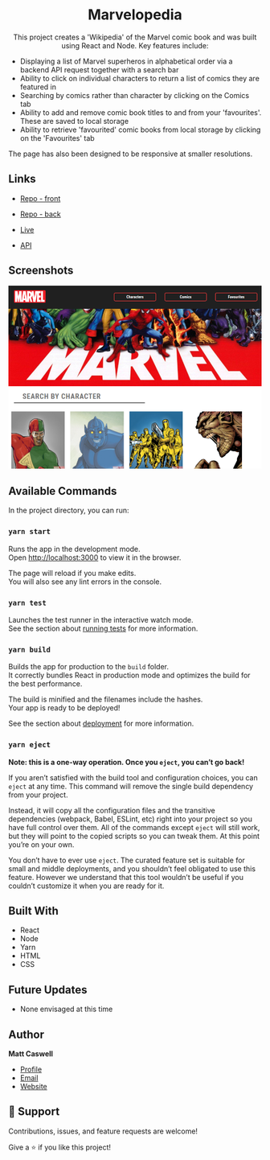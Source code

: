 <h1 align="center"><project-name>Marvelopedia</h1>

<p align="center"><project-description>This project creates a 'Wikipedia' of the Marvel comic book and was built using React and Node.  Key features include:
<ul>
<li>Displaying a list of Marvel superheros in alphabetical order via a backend API request together with a search bar</li>
<li>Ability to click on individual characters to return a list of comics they are featured in</li>
<li>Searching by comics rather than character by clicking on the Comics tab</li>
<li>Ability to add and remove comic book titles to and from your 'favourites'.  These are saved to local storage</li>
<li>Ability to retrieve 'favourited' comic books from local storage by clicking on the 'Favourites' tab</li></ul>

The page has also been designed to be responsive at smaller resolutions.
</p>

## Links

- [Repo - front](https://github.com/Sekonda28/marvel-front "Repo")

- [Repo - back](https://github.com/Sekonda28/marvel-back "Repo")

- [Live](https://marvel-replica.netlify.app "Live View")

- [API](https://marvel-api-back.herokuapp.com/ "API")

## Screenshots

![Home Page](./src/assets/images/marvelopedia-screenshot.png "Home Page")


## Available Commands

In the project directory, you can run:

### `yarn start`

Runs the app in the development mode.<br />
Open [http://localhost:3000](http://localhost:3000) to view it in the browser.

The page will reload if you make edits.<br />
You will also see any lint errors in the console.

### `yarn test`

Launches the test runner in the interactive watch mode.<br />
See the section about [running tests](https://facebook.github.io/create-react-app/docs/running-tests) for more information.

### `yarn build`

Builds the app for production to the `build` folder.<br />
It correctly bundles React in production mode and optimizes the build for the best performance.

The build is minified and the filenames include the hashes.<br />
Your app is ready to be deployed!

See the section about [deployment](https://facebook.github.io/create-react-app/docs/deployment) for more information.

### `yarn eject`

**Note: this is a one-way operation. Once you `eject`, you can’t go back!**

If you aren’t satisfied with the build tool and configuration choices, you can `eject` at any time. This command will remove the single build dependency from your project.

Instead, it will copy all the configuration files and the transitive dependencies (webpack, Babel, ESLint, etc) right into your project so you have full control over them. All of the commands except `eject` will still work, but they will point to the copied scripts so you can tweak them. At this point you’re on your own.

You don’t have to ever use `eject`. The curated feature set is suitable for small and middle deployments, and you shouldn’t feel obligated to use this feature. However we understand that this tool wouldn’t be useful if you couldn’t customize it when you are ready for it.

## Built With

- React
- Node
- Yarn
- HTML
- CSS


## Future Updates

- None envisaged at this time

## Author

**Matt Caswell**

- [Profile](https://github.com/Sekonda28 "Matt Caswell")
- [Email](mailto:matt.caswell@hotmail.com?subject=Hi "Hi!")
- [Website](https://sekonda28.github.io/MattCaswell-Portfolio "Welcome")

## 🤝 Support

Contributions, issues, and feature requests are welcome!

Give a ⭐️ if you like this project!
